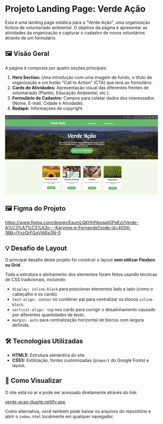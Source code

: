 # Projeto Landing Page: Verde Ação

Esta é uma landing page estática para a "Verde Ação", uma organização fictícia de voluntariado ambiental. O objetivo da página é apresentar as atividades da organização e capturar o cadastro de novos voluntários através de um formulário.

## 🖼️ Visão Geral

A página é composta por quatro seções principais:

1.  **Hero Section:** Uma introdução com uma imagem de fundo, o título da organização e um botão "Call to Action" (CTA) que leva ao formulário.
2.  **Cards de Atividades:** Apresentação visual das diferentes frentes de voluntariado (Plantio, Educação Ambiental, etc.).
3.  **Formulário de Cadastro:** Campos para coletar dados dos interessados (Nome, E-mail, Cidade e Atividade).
4.  **Rodapé:** Informações de copyright.

<img src="./assets/image_888907.png" alt="Imagem do projeto">

## 🖼️ Figma do Projeto

https://www.figma.com/design/EaumLQKHhPAeqajtGPeEzi/Verde-A%C3%A7%C3%A3o---Karynne-e-Fernanda?node-id=4004-18&t=lYxzQrFQqVjAEp3N-0

## 💡 Desafio de Layout

O principal desafio deste projeto foi construir o layout **sem utilizar Flexbox ou Grid**.

Toda a estrutura e alinhamento dos elementos foram feitos usando técnicas de CSS tradicionais, incluindo:

- `display: inline-block` para posicionar elementos lado a lado (como o cabeçalho e os cards).
- `text-align: center` no contêiner pai para centralizar os blocos `inline-block`.
- `vertical-align: top` nos cards para corrigir o desalinhamento causado por diferentes quantidades de texto.
- `margin: auto` para centralização horizontal de blocos com largura definida.

## 🛠️ Tecnologias Utilizadas

- **HTML5:** Estrutura semântica do site.
- **CSS3:** Estilização, fontes customizadas (`@import` do Google Fonts) e layout.

## 🚀 Como Visualizar

O site está no ar e pode ser acessado diretamente através do link:

[verde-acao-duarte.netlify.app](https://verde-acao-duarte.netlify.app)

Como alternativa, você também pode baixar os arquivos do repositório e abrir o `index.html` localmente em qualquer navegador.

